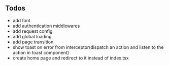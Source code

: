 ## Todos
- add font
- add authentication middlewares 
- add request config
- add global loading
- add page transition
- show toast on error from interceptor(dispatch an action and listen to the action in toast component)
- create home page and redirect to it instead of index.tsx
